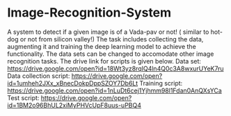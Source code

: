# Image-Recognition-System
A system to detect if a given image is of a Vada-pav or not! ( similar to hot-dog or not from silicon valley!) The task includes collecting the data, augmenting it and training the deep learning model to achieve the functionality.
The data sets can be changed to accomodate other image recognition tasks.
The drive link for scripts is given below.
                                                                                     Data set: 		
https://drive.google.com/open?id=18Wt3yz8rqIQ4ln4Q0c3A8wxurUYeK7ru
Data collection script: 
https://drive.google.com/open?id=1umheh2JXx_xBnecDokpDppSZOY7Db6Lt
Training script: 
https://drive.google.com/open?id=1nLuDt6cej1Yjhmm98l1Fdan0AnQXsYCa
Test script: 
https://drive.google.com/open?id=1BM2o96BhUL2xiMyPHVcUpF8uus-uPBQ4
